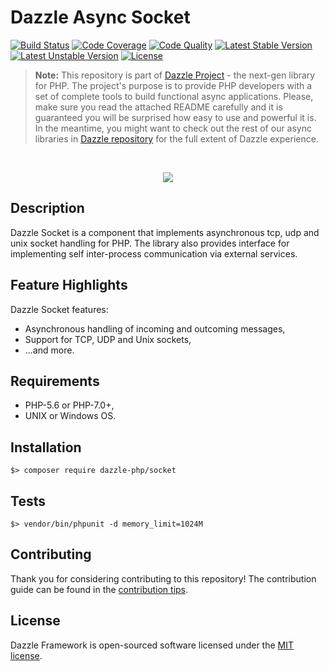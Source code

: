 # Dazzle Async Socket

[![Build Status](https://travis-ci.org/dazzle-php/socket.svg)](https://travis-ci.org/dazzle-php/socket)
[![Code Coverage](https://scrutinizer-ci.com/g/dazzle-php/socket/badges/coverage.png?b=master)](https://scrutinizer-ci.com/g/dazzle-php/socket/?branch=master)
[![Code Quality](https://scrutinizer-ci.com/g/dazzle-php/socket/badges/quality-score.png?b=master)](https://scrutinizer-ci.com/g/dazzle-php/socket/?branch=master)
[![Latest Stable Version](https://poser.pugx.org/dazzle-php/socket/v/stable)](https://packagist.org/packages/dazzle-php/socket) 
[![Latest Unstable Version](https://poser.pugx.org/dazzle-php/socket/v/unstable)](https://packagist.org/packages/dazzle-php/socket) 
[![License](https://poser.pugx.org/dazzle-php/socket/license)](https://packagist.org/packages/dazzle-php/socket/license)

> **Note:** This repository is part of [Dazzle Project](https://github.com/dazzle-php/dazzle) - the next-gen library for PHP. The project's purpose is to provide PHP developers with a set of complete tools to build functional async applications. Please, make sure you read the attached README carefully and it is guaranteed you will be surprised how easy to use and powerful it is. In the meantime, you might want to check out the rest of our async libraries in [Dazzle repository](https://github.com/dazzle-php) for the full extent of Dazzle experience.

<br>
<p align="center">
<img src="https://avatars0.githubusercontent.com/u/29509136?v=3&s=150" />
</p>

## Description

Dazzle Socket is a component that implements asynchronous tcp, udp and unix socket handling for PHP. The library also provides interface for implementing self inter-process communication via external services.

## Feature Highlights

Dazzle Socket features:

* Asynchronous handling of incoming and outcoming messages,
* Support for TCP, UDP and Unix sockets,
* ...and more.

## Requirements

* PHP-5.6 or PHP-7.0+,
* UNIX or Windows OS.

## Installation

```
$> composer require dazzle-php/socket
```

## Tests

```
$> vendor/bin/phpunit -d memory_limit=1024M
```

## Contributing

Thank you for considering contributing to this repository! The contribution guide can be found in the [contribution tips][1].

## License

Dazzle Framework is open-sourced software licensed under the [MIT license][2].

[1]: https://github.com/dazzle-php/socket/blob/master/CONTRIBUTING.md
[2]: http://opensource.org/licenses/MIT
